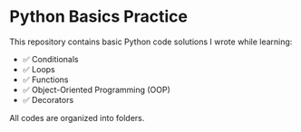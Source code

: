 # Python Basics Practice

This repository contains basic Python code solutions I wrote while learning:

- ✅ Conditionals
- ✅ Loops
- ✅ Functions
- ✅ Object-Oriented Programming (OOP)
- ✅ Decorators

All codes are organized into folders.
